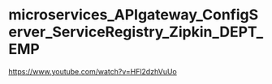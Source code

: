 # microservices_APIgateway_ConfigServer_ServiceRegistry_Zipkin_DEPT_EMP

https://www.youtube.com/watch?v=HFl2dzhVuUo
